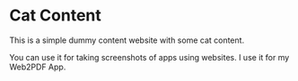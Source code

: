 # Cat Content
This is a simple dummy content website with some cat content.

You can use it for taking screenshots of apps using websites. I use it for my Web2PDF App.
